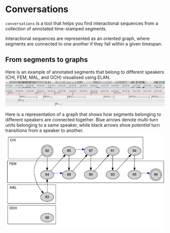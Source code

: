 # Conversations

`conversations` is a tool that helps you find interactional sequences from a collection of annotated time-stamped segments.

Interactional sequences are represented as an oriented graph, where segments are connected to one another if they fall within a given timespan.

## From segments to graphs

Here is an example of annotated segments that belong to different speakers (CHI, FEM, MAL, and OCH) visualised using ELAN.
![Visualisation of speech segments with ELAN](img/interactional_sequence_ELAN.png)

Here is a representation of a graph that shows how segments belonging to different speakers are connected together. Blue arrows denote multi-turn units belonging to a same speaker, while black arrows show _potential_ turn transitions from a speaker to another. 
![Visualisation of speech segments with ELAN](img/interactional_sequence_graph.png)
